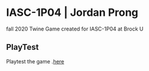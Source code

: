 # IASC-1P04 | Jordan Prong
fall 2020
Twine Game created for IASC-1P04 at Brock U

## PlayTest
Playtest the game .[here](https://github.com/Jordan-p20/IASC-1P04/Final_Build)


